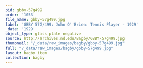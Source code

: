 ```yaml
---
pid: gbby-57g499
order: '1053'
file_name: gbby-57g499.jpg
label: 'GBBY 57G/499: John O''Brien: Tennis Player - 1929'
_date: '1929'
object_type: glass plate negative
source: http://archives.nd.edu/Bagby/GBBY-57g499.jpg
thumbnail: "/_data/raw_images/bagby/gbby-57g499.jpg"
full: "/_data/raw_images/bagby/gbby-57g499.jpg"
layout: bagby_item
collection: bagby
---
```

